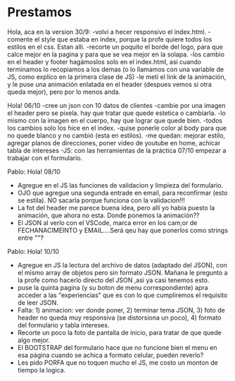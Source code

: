 # Prestamos
Hola, aca en la version 30/9:
  -volvi a hecer responsivo el index.html.
  -comente el style que estaba en index, porque la profe quiere todos los estilos en el css. Estan alli.
  -recorte un poquito el borde del logo, para que calce mejor en la pagina y para que se vea mejor en la solapa.
  -los cambio en el header y footer hagámoslos solo en el index.html, asi cuando terminamos lo recopiamos a los demas (o lo llamamos con una variable de JS, como explico en la primera clase de JS)
  -le meti el link de la animación, y le puse una animación enlatada en el header (despues vemos si otra queda mejor), pero por lo menos anda.
  
Hola! 06/10 
-cree un json con 10 datos de clientes
-cambie por una imagen el header pero se pixela. hay que tratar que quede estetica o cambiarla. 
-lo mismo con la imagen en el cuerpo, hay que lograr que quede bien.
-todos los cambios solo los hice en el index.
-quise ponerle color al body para que no quede blanco y no cambió (esta en estilos).
-me quedan: mejorar estilo, agregar planos de direcciones, poner video de youtube en home, achicar tabla de intereses
-JS: con las herramientas de la práctica 07/10 empezar a trabajar con el formulario.

Pablo: Hola! 08/10
- Agregue en el JS las funciones de validacion y limpieza del formulario.
- OJO que agregue una segunda entrade en email, para reconfirmar (esto se estila). NO sacarla porque funciona con la validacion!!!
- La fot del header me parece buena idea, pero allí yo había puesto la animación, que ahora no esta. Donde ponemos la animación??
- El JSON al verlo con el VSCode, marca error en los cam;or de FECHANACIMEINTO  y EMAIL....Será qeu hay que ponerlos como strings entre ""?

Pablo: Hola! 10/10
- Agregue en JS la lectura del archivo de datos (adaptado del JSON), con el mismo array de objetos pero sin formato JSON. Mañana le pregunto a la profe como hacerlo directo del JSON ,asi ya casi tenemos esto.
- puse la quinta pagina (y su boton de menu correspondiente) apra acceder a las "experiencias" que es con lo que cumpliremos el requisito de leer JSON.
- Falta: 1) animacion: ver donde poner, 2) terminar tema JSON, 3) foto de header no queda muy responsiva (se distorsiona un poco), 4) formato del formulario y tabla intereses.
- Recorte un poco la foto de pantalla de inicio, para tratar de que quede algo mejor.
- El BOOTSTRAP del formulario hace que no funcione bien el menu en esa página cuando se achica a formato celular, pueden reverlo?
- Les pido PORFA que no toquen mucho el JS, me costo un monton de tiempo la logica.